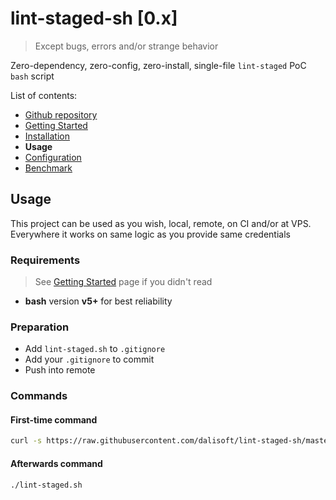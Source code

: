 # lint-staged-sh \[0.x\]

> Except bugs, errors and/or strange behavior

Zero-dependency, zero-config, zero-install, single-file `lint-staged` PoC `bash` script

List of contents:

- [Github repository](https://github.com/dalisoft/lint-staged-sh)
- [Getting Started](./GET_STARTED.md)
- [Installation](./INSTALLATION.md)
- **Usage**
- [Configuration](./CONFIGURATION.md)
- [Benchmark](./BENCHMARK.md)

## Usage

This project can be used as you wish, local, remote, on CI and/or at VPS. Everywhere it works on same logic as you provide same credentials

### Requirements

> See [Getting Started](./GET_STARTED.md) page if you didn't read

- **bash** version **v5+** for best reliability

### Preparation

- Add `lint-staged.sh` to `.gitignore`
- Add your `.gitignore` to commit
- Push into remote

### Commands

#### First-time command

```bash
curl -s https://raw.githubusercontent.com/dalisoft/lint-staged-sh/master/lint-staged.sh | bash
```

#### Afterwards command

```bash
./lint-staged.sh
```
